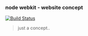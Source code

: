 ### node webkit - website concept

[![Build Status][Build Status Image]][Build Status]

> just a concept..

[Build Status]: https://travis-ci.org/waghcwb/nw.js
[Build Status Image]: https://travis-ci.org/waghcwb/nw.js.svg?branch=develop&style=flat-square